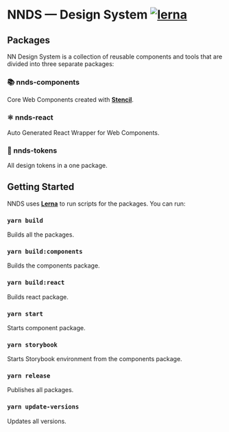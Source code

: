 # NNDS — Design System [![lerna](https://img.shields.io/badge/maintained%20with-lerna-cc00ff.svg)](https://lerna.js.org/)

## Packages

NN Design System is a collection of reusable components and tools that are divided into three separate packages:

### 📚 nnds-components

Core Web Components created with [**Stencil**](https://stenciljs.com/).

### ⚛️ nnds-react

Auto Generated React Wrapper for Web Components.

### 🎨 nnds-tokens

All design tokens in a one package.


## Getting Started

NNDS uses [**Lerna**](https://lerna.js.org/) to run scripts for the packages. You can run:

### `yarn build`

Builds all the packages.

### `yarn build:components`

Builds the components package.

### `yarn build:react`

Builds react package.

### `yarn start`

Starts component package.

### `yarn storybook`

Starts Storybook environment from the components package.

### `yarn release`

Publishes all packages.

### `yarn update-versions`

Updates all versions.
